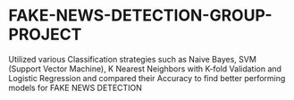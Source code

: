 # FAKE-NEWS-DETECTION-GROUP-PROJECT
Utilized various Classification strategies such as Naive Bayes, SVM (Support Vector Machine), K Nearest Neighbors with K-fold Validation and Logistic Regression and compared their Accuracy to find better performing models for FAKE NEWS DETECTION 
